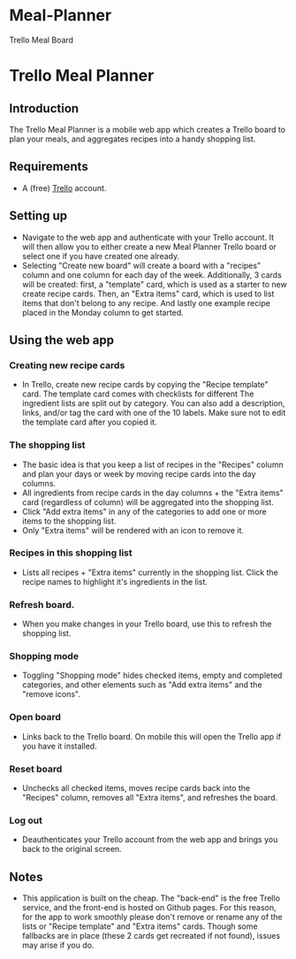 # Meal-Planner
Trello Meal Board
# Trello Meal Planner

## Introduction

The Trello Meal Planner is a mobile web app which creates a Trello board to plan your meals, and aggregates recipes into a handy shopping list.

## Requirements
- A (free) [Trello](https://trello.com/) account.
 
## Setting up

- Navigate to the web app and authenticate with your Trello account. It will then allow you to either create a new Meal Planner Trello board or select one if you have created one already.
- Selecting "Create new board" will create a board with a "recipes" column and one column for each day of the week. Additionally, 3 cards will be created: first, a "template" card, which is used as a starter to new create recipe cards. Then, an "Extra items" card, which is used to list items that don't belong to any recipe. And lastly one example recipe placed in the Monday column to get started.

## Using the web app

### Creating new recipe cards

- In Trello, create new recipe cards by copying the "Recipe template" card. The template card comes with checklists for different The ingredient lists are split out by category. You can also add a description, links, and/or tag the card with one of the 10 labels. Make sure not to edit the template card after you copied it.

### The shopping list

- The basic idea is that you keep a list of recipes in the "Recipes" column and plan your days or week by moving recipe cards into the day columns.
- All ingredients from recipe cards in the day columns + the "Extra items" card (regardless of column) will be aggregated into the shopping list.
- Click "Add extra items" in any of the categories to add one or more items to the shopping list.
- Only "Extra items" will be rendered with an icon to remove it.


### Recipes in this shopping list

- Lists all recipes + "Extra items" currently in the shopping list. Click the recipe names to highlight it's ingredients in the list.

### Refresh board.

- When you make changes in your Trello board, use this to refresh the shopping list.

### Shopping mode

- Toggling "Shopping mode" hides checked items, empty and completed categories, and other elements such as "Add extra items" and the "remove icons".

### Open board

- Links back to the Trello board. On mobile this will open the Trello app if you have it installed.

### Reset board

- Unchecks all checked items, moves recipe cards back into the "Recipes" column, removes all "Extra items", and refreshes the board.

### Log out

- Deauthenticates your Trello account from the web app and brings you back to the original screen.

## Notes

- This application is built on the cheap. The "back-end" is the free Trello service, and the front-end is hosted on Github pages. For this reason, for the app to work smoothly please don't remove or rename any of the lists or "Recipe template" and "Extra items" cards. Though some fallbacks are in place (these 2 cards get recreated if not found), issues may arise if you do.
